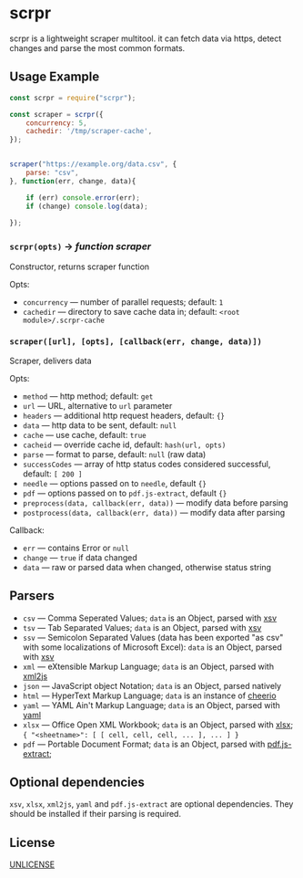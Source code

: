 # scrpr

scrpr is a lightweight scraper multitool. it can fetch data via https, detect changes and parse the most common formats.

## Usage Example

```javascript
const scrpr = require("scrpr");

const scraper = scrpr({
	concurrency: 5,
	cachedir: '/tmp/scraper-cache',
});


scraper("https://example.org/data.csv", { 
	parse: "csv", 
}, function(err, change, data){

	if (err) console.error(err);
	if (change) console.log(data);
	
});
```

### `scrpr(opts)` → *function scraper*

Constructor, returns scraper function

Opts:
* `concurrency` — number of parallel requests; default: `1`
* `cachedir` — directory to save cache data in; default: `<root module>/.scrpr-cache`

### `scraper([url], [opts], [callback(err, change, data)])`

Scraper, delivers data

Opts:
* `method` — http method; default: `get`
* `url` — URL, alternative to `url` parameter
* `headers` — additional http request headers, default: `{}`
* `data` — http data to be sent, default: `null`
* `cache` — use cache, default: `true`
* `cacheid` — override cache id, default: `hash(url, opts)`
* `parse` — format to parse, default: `null` (raw data)
* `successCodes` — array of http status codes considered successful, default: `[ 200 ]`
* `needle` — options passed on to `needle`, default `{}`
* `pdf` — options passed on to `pdf.js-extract`, default `{}`
* `preprocess(data, callback(err, data))` — modify data before parsing
* `postprocess(data, callback(err, data))` — modify data after parsing

Callback:
* `err` — contains Error or `null`
* `change` — `true` if data changed
* `data` — raw or parsed data when changed, otherwise status string

## Parsers

* `csv` — Comma Seperated Values; `data` is an Object, parsed with [xsv](https://npmjs.com/package/xsv)
* `tsv` — Tab Separated Values; `data` is an Object, parsed with [xsv](https://npmjs.com/package/xsv)
* `ssv` — Semicolon Separated Values (data has been exported "as csv" with some localizations of Microsoft Excel): `data` is an Object, parsed with [xsv](https://npmjs.com/package/xsv)
* `xml` — eXtensible Markup Language; `data` is an Object, parsed with [xml2js](https://npmjs.com/package/xml2js)
* `json` — JavaScript object Notation; `data` is an Object, parsed natively
* `html` — HyperText Markup Language; `data` is an instance of [cheerio](https://npmjs.com/package/cheerio)
* `yaml` — YAML Ain't Markup Language; `data` is an Object, parsed with [yaml](https://npmjs.com/package/yaml)
* `xlsx` — Office Open XML Workbook; `data` is an Object, parsed with [xlsx](https://npmjs.com/package/xlsx); `{ "<sheetname>": [ [ cell, cell, cell, ... ], ... ] }`
* `pdf` — Portable Document Format; `data` is an Object, parsed with [pdf.js-extract](https://npmjs.com/package/pdf.js-extract);

## Optional dependencies

`xsv`, `xlsx`, `xml2js`, `yaml` and `pdf.js-extract` are optional dependencies. They should be installed if their parsing is required.


## License

[UNLICENSE](UNLICENSE)

